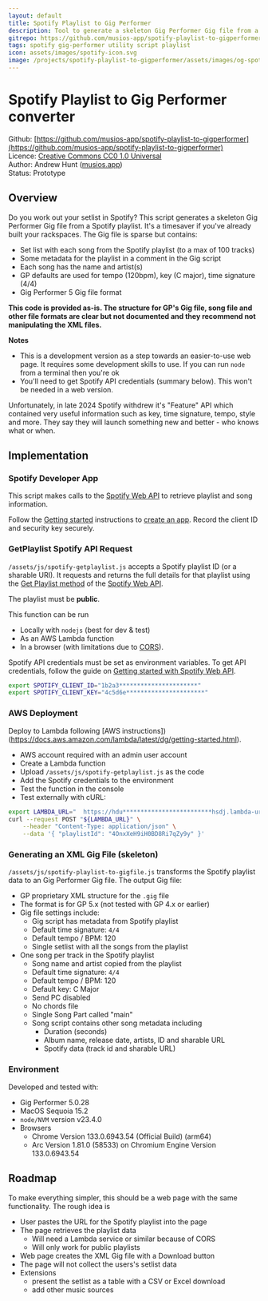 ```yaml
---
layout: default
title: Spotify Playlist to Gig Performer
description: Tool to generate a skeleton Gig Performer Gig file from a Spotify playlist
gitrepo: https://github.com/musios-app/spotify-playlist-to-gigperformer
tags: spotify gig-performer utility script playlist
icon: assets/images/spotify-icon.svg
image: /projects/spotify-playlist-to-gigperformer/assets/images/og-spotify-playlist-to-gigperformer.svg
---
```



# Spotify Playlist to Gig Performer converter

Github: [https://github.com/musios-app/spotify-playlist-to-gigperformer](https://github.com/musios-app/spotify-playlist-to-gigperformer)
<br/>
Licence: [Creative Commons CC0 1.0 Universal](LICENSE.txt)
<br/>
Author: Andrew Hunt ([musios.app](https://musios.app))
<br/>
Status: <span class="badge text-bg-warning">Prototype</span>


## Overview

Do you work out your setlist in Spotify? This script generates a skeleton Gig Performer Gig file from a Spotify playlist. It's a timesaver if you've already built your rackspaces.  The Gig file is sparse but contains:

* Set list with each song from the Spotify playlist (to a max of 100 tracks)
* Some metadata for the playlist in a comment in the Gig script
* Each song has the name and artist(s)
* GP defaults are used for tempo (120bpm), key (C major), time signature (4/4)
* Gig Performer 5 Gig file format

**This code is provided as-is. The structure for GP's Gig file, song file and other file formats are clear but not documented and they recommend not manipulating the XML files.**

**Notes**

* This is a development version as a step towards an easier-to-use web page. It requires some development skills to use. If you can run `node` from a terminal then you're ok
* You'll need to get Spotify API credentials (summary below). This won't be needed in a web version.

Unfortunately, in late 2024 Spotify withdrew it's "Feature" API which contained very useful information such as key, time signature, tempo, style and more. They say they will launch something new and better - who knows what or when. 



## Implementation

### Spotify Developer App

This script makes calls to the [Spotify Web API](https://developer.spotify.com/documentation/web-api) to retrieve playlist and song information.

Follow the [Getting started](https://developer.spotify.com/documentation/web-api) instructions to [create an app](https://developer.spotify.com/documentation/web-api/concepts/apps).  Record the client ID and security key securely.


### GetPlaylist Spotify API Request 

`/assets/js/spotify-getplaylist.js` accepts a Spotify playlist ID (or a sharable URI).
It requests and returns the full details for that playlist using the [Get Playlist method](https://developer.spotify.com/documentation/web-api/reference/get-playlist)
of the [Spotify Web API](https://developer.spotify.com/documentation/web-api).

The playlist must be **public**.

This function can be run 
* Locally with `nodejs` (best for dev & test)
* As an AWS Lambda function
* In a browser (with limitations due to [CORS](https://en.wikipedia.org/wiki/Cross-origin_resource_sharing)).

Spotify API credentials must be set as environment variables.
To get API credentials, follow the guide on [Getting started with Spotify Web API](https://developer.spotify.com/documentation/web-api/tutorials/getting-started).

```bash
export SPOTIFY_CLIENT_ID="1b2a3**********************"
export SPOTIFY_CLIENT_KEY="4c5d6e**********************"
```

### AWS Deployment

Deploy to Lambda following [AWS instructions])(https://docs.aws.amazon.com/lambda/latest/dg/getting-started.html). 

* AWS account required with an admin user account
* Create a Lambda function
* Upload `/assets/js/spotify-getplaylist.js` as the code
* Add the Spotify credentials to the environment
* Test the function in the console
* Test externally with cURL:

```bash
export LAMBDA_URL="  https://hdu*************************hsdj.lambda-url.ap-southeast-2.on.aws"
curl --request POST "${LAMBDA_URL}" \
    --header "Content-Type: application/json" \
    --data '{ "playlistId": "4OnxXeH9iH0BD8Ri7qZy9y" }'
```

### Generating an XML Gig File (skeleton)

`/assets/js/spotify-playlist-to-gigfile.js` transforms the Spotify playlist data to an Gig Performer Gig file. The output Gig file:

* GP proprietary XML structure for the `.gig` file
* The format is for GP 5.x (not tested with GP 4.x or earlier)
* Gig file settings include:
  * Gig script has metadata from Spotify playlist
  * Default time signature: `4/4`
  * Default tempo / BPM: 120
  * Single setlist with all the songs from the playlist
* One song per track in the Spotify playlist
  * Song name and artist copied from the playlist
  * Default time signature: `4/4`
  * Default tempo / BPM: 120
  * Default key: C Major
  * Send PC disabled
  * No chords file
  * Single Song Part called "main"
  * Song script contains other song metadata including
    * Duration (seconds)
    * Album name, release date, artists, ID and sharable URL
    * Spotify data (track id and sharable URL)


### Environment

Developed and tested with:

* Gig Performer 5.0.28
* MacOS Sequoia 15.2
* `node/NVM` version v23.4.0
* Browsers
  * Chrome Version 133.0.6943.54 (Official Build) (arm64)
  * Arc Version 1.81.0 (58533) on Chromium Engine Version 133.0.6943.54


## Roadmap

To make everything simpler, this should be a web page with the same functionality. The rough idea is 

* User pastes the URL for the Spotify playlist into the page
* The page retrieves the playlist data
  * Will need a Lambda service or similar because of CORS
  * Will only work for public playlists
* Web page creates the XML Gig file with a Download button
* The page will not collect the users's setlist data
* Extensions
  * present the setlist as a table with a CSV or Excel download
  * add other music sources
